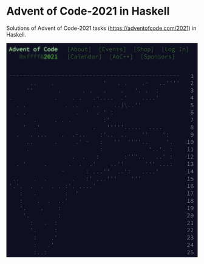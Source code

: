 # Advent of Code-2021 in Haskell

Solutions of Advent of Code-2021 tasks (https://adventofcode.com/2021) in Haskell.

![Advent of Code 2021](./content/advent-of-code-2021.png)